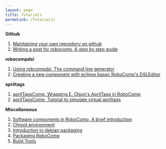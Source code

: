 ```yaml
---
layout: page
title: Tutorials
permalink: /Tutorials/
---
```


**Github**

1. [Maintaining your own repository on github](http://robocomp.github.io/website/2015/05/23/using_github.html)
2. [Writing a post for robocomp, A step by step guide](http://robocomp.github.io/website/2015/05/23/post_on_webpage.html)

**robocompdsl**

1. [Using robcompdsl, The command line generator](http://robocomp.github.io/website/2015/05/23/robocompdsl.html)
2. [Creating a new component with eclipse basec RoboComp's DSLEditor](http://robocomp.github.io/website/2015/05/23/component_creation_with_DSLEditor.html)


**apriltags**

1. [aprilTagsComp, Wrapping E. Olson's AprilTags in RoboComp](http://robocomp.github.io/website/2015/05/23/apriltags.html)
2. [aprilTagsComp, Tutorial to simulate virtual apriltags](http://robocomp.github.io/website/2015/05/23/apritagstutorial.html)

**Miscellaneous**

1. [Software components in RoboComp, A brief introduction](http://robocomp.github.io/website/2015/05/23/components.html)
2. [Chroot environment](http://robocomp.github.io/website/2015/05/23/How_To_Make_Chroot_Environment.html)
3. [Introduction to debian packaging](http://robocomp.github.io/website/2015/05/23/nithin1.html)
4. [Packaging RoboComp](http://robocomp.github.io/website/2015/05/23/nithin3.html)
5. [Build Tools](http://robocomp.github.io/website/2015/06/26/nithin6.html)




